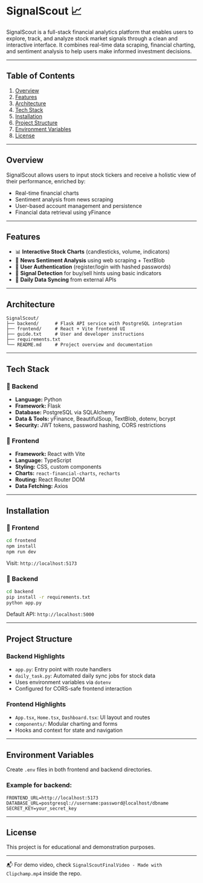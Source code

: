 
# SignalScout 📈

SignalScout is a full-stack financial analytics platform that enables users to explore, track, and analyze stock market signals through a clean and interactive interface. It combines real-time data scraping, financial charting, and sentiment analysis to help users make informed investment decisions.

---

## Table of Contents

1. [Overview](#overview)
2. [Features](#features)
3. [Architecture](#architecture)
4. [Tech Stack](#tech-stack)
5. [Installation](#installation)
6. [Project Structure](#project-structure)
7. [Environment Variables](#environment-variables)
8. [License](#license)

---

## Overview

SignalScout allows users to input stock tickers and receive a holistic view of their performance, enriched by:

- Real-time financial charts
- Sentiment analysis from news scraping
- User-based account management and persistence
- Financial data retrieval using yFinance

---

## Features

- 📊 **Interactive Stock Charts** (candlesticks, volume, indicators)
- 📰 **News Sentiment Analysis** using web scraping + TextBlob
- 🔐 **User Authentication** (register/login with hashed passwords)
- 🧠 **Signal Detection** for buy/sell hints using basic indicators
- 🔁 **Daily Data Syncing** from external APIs

---

## Architecture

```
SignalScout/
├── backend/      # Flask API service with PostgreSQL integration
├── frontend/     # React + Vite frontend UI
├── guide.txt     # User and developer instructions
├── requirements.txt
└── README.md     # Project overview and documentation
```

---

## Tech Stack

### 🔧 Backend

- **Language:** Python
- **Framework:** Flask
- **Database:** PostgreSQL via SQLAlchemy
- **Data & Tools:** yFinance, BeautifulSoup, TextBlob, dotenv, bcrypt
- **Security:** JWT tokens, password hashing, CORS restrictions

### 🎨 Frontend

- **Framework:** React with Vite
- **Language:** TypeScript
- **Styling:** CSS, custom components
- **Charts:** `react-financial-charts`, `recharts`
- **Routing:** React Router DOM
- **Data Fetching:** Axios

---

## Installation

### 🚀 Frontend

```bash
cd frontend
npm install
npm run dev
```

Visit: `http://localhost:5173`

### 🔧 Backend

```bash
cd backend
pip install -r requirements.txt
python app.py
```

Default API: `http://localhost:5000`

---

## Project Structure

### Backend Highlights

- `app.py`: Entry point with route handlers
- `daily_task.py`: Automated daily sync jobs for stock data
- Uses environment variables via `dotenv`
- Configured for CORS-safe frontend interaction

### Frontend Highlights

- `App.tsx`, `Home.tsx`, `Dashboard.tsx`: UI layout and routes
- `components/`: Modular charting and forms
- Hooks and context for state and navigation

---

## Environment Variables

Create `.env` files in both frontend and backend directories.

### Example for backend:

```
FRONTEND_URL=http://localhost:5173
DATABASE_URL=postgresql://username:password@localhost/dbname
SECRET_KEY=your_secret_key
```

---

## License

This project is for educational and demonstration purposes.

---

📬 For demo video, check `SignalScoutFinalVideo - Made with Clipchamp.mp4` inside the repo.
